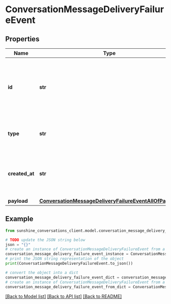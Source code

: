 # ConversationMessageDeliveryFailureEvent


## Properties

Name | Type | Description | Notes
------------ | ------------- | ------------- | -------------
**id** | **str** | The unique ID of the event. May be used to ensure that an event is not processed twice in the case of a webhook that is re-tried due to an error or timeout. | [optional] 
**type** | **str** | The type of the event. Will match one of the subscribed triggers for your [webhook](#operation/CreateWebhook). | [optional] 
**created_at** | **str** | A timestamp signifying when the event was generated. Formatted as &#x60;YYYY-MM-DDThh:mm:ss.SSSZ&#x60;. | [optional] 
**payload** | [**ConversationMessageDeliveryFailureEventAllOfPayload**](ConversationMessageDeliveryFailureEventAllOfPayload.md) |  | [optional] 

## Example

```python
from sunshine_conversations_client.model.conversation_message_delivery_failure_event import ConversationMessageDeliveryFailureEvent

# TODO update the JSON string below
json = "{}"
# create an instance of ConversationMessageDeliveryFailureEvent from a JSON string
conversation_message_delivery_failure_event_instance = ConversationMessageDeliveryFailureEvent.from_json(json)
# print the JSON string representation of the object
print(ConversationMessageDeliveryFailureEvent.to_json())

# convert the object into a dict
conversation_message_delivery_failure_event_dict = conversation_message_delivery_failure_event_instance.to_dict()
# create an instance of ConversationMessageDeliveryFailureEvent from a dict
conversation_message_delivery_failure_event_from_dict = ConversationMessageDeliveryFailureEvent.from_dict(conversation_message_delivery_failure_event_dict)
```
[[Back to Model list]](../README.md#documentation-for-models) [[Back to API list]](../README.md#documentation-for-api-endpoints) [[Back to README]](../README.md)


